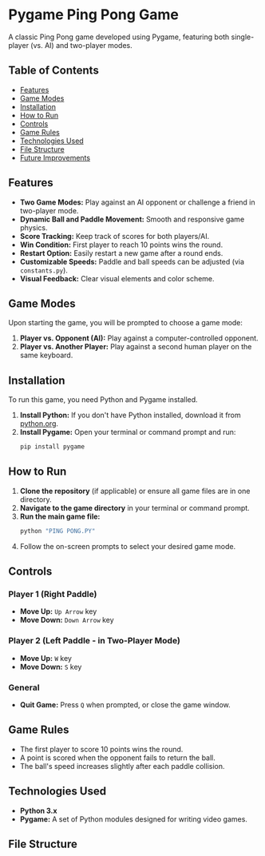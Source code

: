 # Pygame Ping Pong Game

A classic Ping Pong game developed using Pygame, featuring both single-player (vs. AI) and two-player modes.

## Table of Contents

- [Features](#features)
- [Game Modes](#game-modes)
- [Installation](#installation)
- [How to Run](#how-to-run)
- [Controls](#controls)
- [Game Rules](#game-rules)
- [Technologies Used](#technologies-used)
- [File Structure](#file-structure)
- [Future Improvements](#future-improvements)

## Features

- **Two Game Modes:** Play against an AI opponent or challenge a friend in two-player mode.
- **Dynamic Ball and Paddle Movement:** Smooth and responsive game physics.
- **Score Tracking:** Keep track of scores for both players/AI.
- **Win Condition:** First player to reach 10 points wins the round.
- **Restart Option:** Easily restart a new game after a round ends.
- **Customizable Speeds:** Paddle and ball speeds can be adjusted (via `constants.py`).
- **Visual Feedback:** Clear visual elements and color scheme.

## Game Modes

Upon starting the game, you will be prompted to choose a game mode:

1.  **Player vs. Opponent (AI):** Play against a computer-controlled opponent.
2.  **Player vs. Another Player:** Play against a second human player on the same keyboard.

## Installation

To run this game, you need Python and Pygame installed.

1.  **Install Python:** If you don't have Python installed, download it from [python.org](https://www.python.org/downloads/).
2.  **Install Pygame:** Open your terminal or command prompt and run:
    ```bash
    pip install pygame
    ```

## How to Run

1.  **Clone the repository** (if applicable) or ensure all game files are in one directory.
2.  **Navigate to the game directory** in your terminal or command prompt.
3.  **Run the main game file:**
    ```bash
    python "PING PONG.PY"
    ```
4.  Follow the on-screen prompts to select your desired game mode.

## Controls

### Player 1 (Right Paddle)

-   **Move Up:** `Up Arrow` key
-   **Move Down:** `Down Arrow` key

### Player 2 (Left Paddle - in Two-Player Mode)

-   **Move Up:** `W` key
-   **Move Down:** `S` key

### General

-   **Quit Game:** Press `Q` when prompted, or close the game window.

## Game Rules

-   The first player to score 10 points wins the round.
-   A point is scored when the opponent fails to return the ball.
-   The ball's speed increases slightly after each paddle collision.

## Technologies Used

-   **Python 3.x**
-   **Pygame:** A set of Python modules designed for writing video games.

## File Structure

